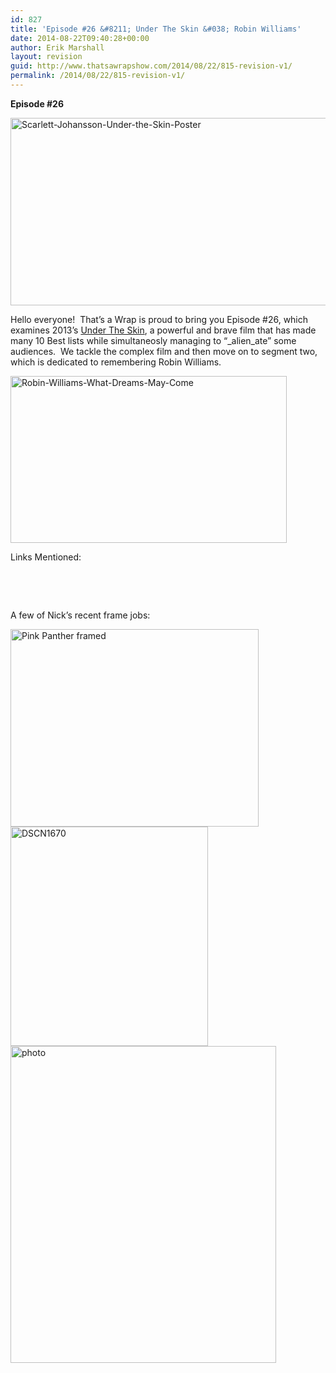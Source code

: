 ```yaml
---
id: 827
title: 'Episode #26 &#8211; Under The Skin &#038; Robin Williams'
date: 2014-08-22T09:40:28+00:00
author: Erik Marshall
layout: revision
guid: http://www.thatsawrapshow.com/2014/08/22/815-revision-v1/
permalink: /2014/08/22/815-revision-v1/
---
```

**Episode #26**

[<img class="aligncenter  wp-image-816" src="http://www.thatsawrapshow.com/wp-content/uploads/2014/08/Scarlett-Johansson-Under-the-Skin-Poster.jpg" alt="Scarlett-Johansson-Under-the-Skin-Poster" width="587" height="300" />](http://www.thatsawrapshow.com/wp-content/uploads/2014/08/Scarlett-Johansson-Under-the-Skin-Poster.jpg)

Hello everyone!  That&#8217;s a Wrap is proud to bring you Episode #26, which examines 2013&#8217;s <a href="http://www.rottentomatoes.com/m/under_the_skin_2013/" target="_blank">Under The Skin</a>, a powerful and brave film that has made many 10 Best lists while simultaneosly managing to &#8220;_alien_ate&#8221; some audiences.  We tackle the complex film and then move on to segment two, which is dedicated to remembering Robin Williams.

[<img class="aligncenter  wp-image-818" src="http://www.thatsawrapshow.com/wp-content/uploads/2014/08/Robin-Williams-What-Dreams-May-Come.jpg" alt="Robin-Williams-What-Dreams-May-Come" width="442" height="267" />](http://www.thatsawrapshow.com/wp-content/uploads/2014/08/Robin-Williams-What-Dreams-May-Come.jpg)

Links Mentioned:

  


&nbsp;

&nbsp;

A few of Nick&#8217;s recent frame jobs:

<img class="wp-image-819 aligncenter" src="http://www.thatsawrapshow.com/wp-content/uploads/2014/08/Pink-Panther-framed-1024x808.jpg" alt="Pink Panther framed" width="397" height="316" /><img class="wp-image-821 aligncenter" src="http://www.thatsawrapshow.com/wp-content/uploads/2014/08/DSCN1670-915x1024.jpg" alt="DSCN1670" width="316" height="351" /><img class="aligncenter  wp-image-820" src="http://www.thatsawrapshow.com/wp-content/uploads/2014/08/photo-856x1024.jpg" alt="photo" width="425" height="507" srcset="http://www.thatsawrapshow.com/wp-content/uploads/2014/08/photo-856x1024.jpg 856w, http://www.thatsawrapshow.com/wp-content/uploads/2014/08/photo-600x717.jpg 600w, http://www.thatsawrapshow.com/wp-content/uploads/2014/08/photo.jpg 1397w" sizes="(max-width: 425px) 100vw, 425px" />